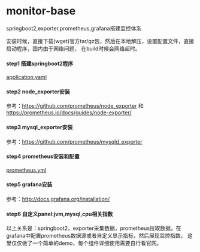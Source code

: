 # monitor-base
springboot2,exporter,prometheus,grafana搭建监控体系

安装时候，直接下载(wget)官方tar/gz包，然后在本地解压，设置配置文件，直接启动程序，国内由于网络问题，
在build时候会网络超时。

#### step1 搭建springboot2程序 
   [application.yaml](src/main/resources/application.yaml)

#### step2 node_exporter安装

参考：https://github.com/prometheus/node_exporter
和 https://prometheus.io/docs/guides/node-exporter/

#### step3 mysql_exporter安装

参考：https://github.com/prometheus/mysqld_exporter

#### step4 prometheus安装和配置  
   [prometheus.yml](src/main/resources/prometheus.yml)

#### step5 grafana安装

参考：http://docs.grafana.org/installation/

#### step6 自定义panel:jvm,mysql,cpu相关指数

以上关系是：springboot2，exporter采集数据，prometheus拉取数据，在grafana中配置prometheus数据源或者自定义显示指标，然后展现监控指数。
这里仅仅做了一个简单的demo，每个组件详细使用需要自行看官网。
